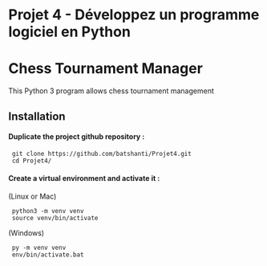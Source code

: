 # Projet 4 - Développez un programme logiciel en Python

# Chess Tournament Manager
This Python 3 program allows chess tournament management

## Installation
#### Duplicate the project github repository : 
```
 git clone https://github.com/batshanti/Projet4.git
 cd Projet4/
```
#### Create a virtual environment and activate it :
(Linux or Mac)
```
 python3 -m venv venv
 source venv/bin/activate
```
(Windows)
```
 py -m venv venv
 env/bin/activate.bat